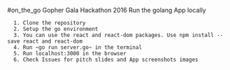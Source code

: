 #on_the_go 
Gopher Gala Hackathon 2016
Run the golang App locally
    
      1. Clone the repository
      2. Setup the go environment
      3. You can use the react and react-dom packages. Use npm install --save react and react-dom
      4. Run ~go run server.go~ in the terminal
      5. Run localhost:3000 in the browser
      6. Check Issues for pitch slides and App screenshots images
